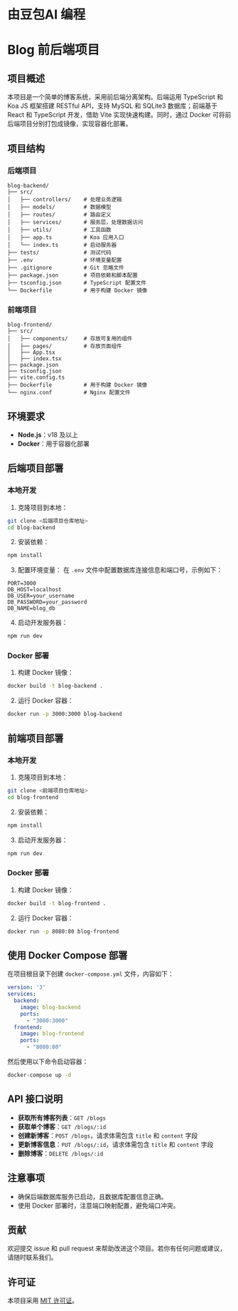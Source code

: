 # 由豆包AI 编程
# Blog 前后端项目 

## 项目概述

本项目是一个简单的博客系统，采用前后端分离架构。后端运用 TypeScript 和 Koa JS 框架搭建 RESTful API，支持 MySQL 和 SQLite3 数据库；前端基于 React 和 TypeScript 开发，借助 Vite 实现快速构建。同时，通过 Docker 可将前后端项目分别打包成镜像，实现容器化部署。

## 项目结构

### 后端项目
```
blog-backend/
├── src/
│   ├── controllers/    # 处理业务逻辑
│   ├── models/         # 数据模型
│   ├── routes/         # 路由定义
│   ├── services/       # 服务层，处理数据访问
│   ├── utils/          # 工具函数
│   ├── app.ts          # Koa 应用入口
│   └── index.ts        # 启动服务器
├── tests/              # 测试代码
├── .env                # 环境变量配置
├── .gitignore          # Git 忽略文件
├── package.json        # 项目依赖和脚本配置
├── tsconfig.json       # TypeScript 配置文件
└── Dockerfile          # 用于构建 Docker 镜像
```

### 前端项目
```
blog-frontend/
├── src/
│   ├── components/     # 存放可复用的组件
│   ├── pages/          # 存放页面组件
│   ├── App.tsx
│   ├── index.tsx
├── package.json
├── tsconfig.json
├── vite.config.ts
├── Dockerfile          # 用于构建 Docker 镜像
└── nginx.conf          # Nginx 配置文件
```

## 环境要求
- **Node.js**：v18 及以上
- **Docker**：用于容器化部署

## 后端项目部署

### 本地开发
1. 克隆项目到本地：
```bash
git clone <后端项目仓库地址>
cd blog-backend
```
2. 安装依赖：
```bash
npm install
```
3. 配置环境变量：
在 `.env` 文件中配置数据库连接信息和端口号，示例如下：
```plaintext
PORT=3000
DB_HOST=localhost
DB_USER=your_username
DB_PASSWORD=your_password
DB_NAME=blog_db
```
4. 启动开发服务器：
```bash
npm run dev
```

### Docker 部署
1. 构建 Docker 镜像：
```bash
docker build -t blog-backend .
```
2. 运行 Docker 容器：
```bash
docker run -p 3000:3000 blog-backend
```

## 前端项目部署

### 本地开发
1. 克隆项目到本地：
```bash
git clone <前端项目仓库地址>
cd blog-frontend
```
2. 安装依赖：
```bash
npm install
```
3. 启动开发服务器：
```bash
npm run dev
```

### Docker 部署
1. 构建 Docker 镜像：
```bash
docker build -t blog-frontend .
```
2. 运行 Docker 容器：
```bash
docker run -p 8080:80 blog-frontend
```

## 使用 Docker Compose 部署
在项目根目录下创建 `docker-compose.yml` 文件，内容如下：
```yaml
version: '3'
services:
  backend:
    image: blog-backend
    ports:
      - "3000:3000"
  frontend:
    image: blog-frontend
    ports:
      - "8080:80"
```
然后使用以下命令启动容器：
```bash
docker-compose up -d
```

## API 接口说明
- **获取所有博客列表**：`GET /blogs`
- **获取单个博客**：`GET /blogs/:id`
- **创建新博客**：`POST /blogs`，请求体需包含 `title` 和 `content` 字段
- **更新博客信息**：`PUT /blogs/:id`，请求体需包含 `title` 和 `content` 字段
- **删除博客**：`DELETE /blogs/:id`

## 注意事项
- 确保后端数据库服务已启动，且数据库配置信息正确。
- 使用 Docker 部署时，注意端口映射配置，避免端口冲突。

## 贡献
欢迎提交 issue 和 pull request 来帮助改进这个项目。若你有任何问题或建议，请随时联系我们。

## 许可证
本项目采用 [MIT 许可证](LICENSE)。 

